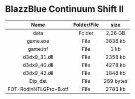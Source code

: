 # BlazzBlue Continuum Shift II

| Name | Folder/File | size |
| :-------: | :------: | :------: |
| data| Folder | 2,26 GB |
| game.exe   |  File | 3836 kb |
| game.inf   | File | 1 kb |
| d3dx9_31.dll | File | 2358 kb |
| d3dx9_40.dll | File | 4278 kb |
| d3dx9_42.dll | File | 1848 kb |
| Dip_dat | File | 289 bytes |
| FOT-RodinNTLGPro-B.otf | File | 2783 kb |


 